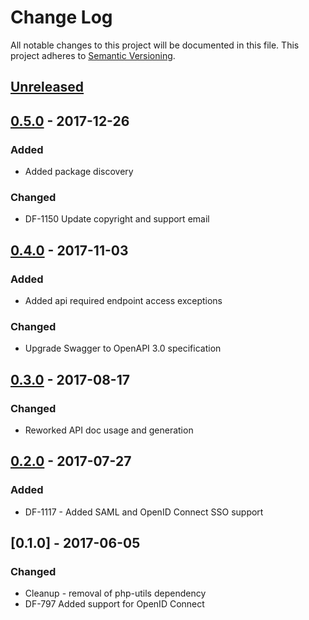 # Change Log
All notable changes to this project will be documented in this file.
This project adheres to [Semantic Versioning](http://semver.org/).

## [Unreleased]
## [0.5.0] - 2017-12-26
### Added
- Added package discovery
### Changed
- DF-1150 Update copyright and support email

## [0.4.0] - 2017-11-03
### Added
- Added api required endpoint access exceptions
### Changed
- Upgrade Swagger to OpenAPI 3.0 specification

## [0.3.0] - 2017-08-17
### Changed
- Reworked API doc usage and generation

## [0.2.0] - 2017-07-27
### Added
- DF-1117 - Added SAML and OpenID Connect SSO support

## [0.1.0] - 2017-06-05
### Changed
- Cleanup - removal of php-utils dependency
- DF-797 Added support for OpenID Connect

[Unreleased]: https://github.com/dreamfactorysoftware/df-oidc/compare/0.5.0...HEAD
[0.5.0]: https://github.com/dreamfactorysoftware/df-oidc/compare/0.4.0...0.5.0
[0.4.0]: https://github.com/dreamfactorysoftware/df-oidc/compare/0.3.0...0.4.0
[0.3.0]: https://github.com/dreamfactorysoftware/df-oidc/compare/0.2.0...0.3.0
[0.2.0]: https://github.com/dreamfactorysoftware/df-oidc/compare/0.1.0...0.2.0